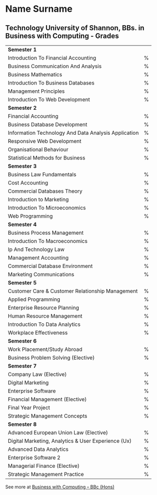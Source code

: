 # Name Surname

## Technology University of Shannon, BBs. in Business with Computing - Grades

|                                                      |   |
|------------------------------------------------------|---|
| **Semester 1**                                       |   |
| Introduction To Financial Accounting                 | % |
| Business Communication And Analysis                  | % |
| Business Mathematics                                 | % |
| Introduction To Business Databases                   | % |
| Management Principles                                | % |
| Introduction To Web Development                      | % |
| **Semester 2**                                       |   |
| Financial Accounting                                 | % |
| Business Database Development                        | % |
| Information Technology And Data Analysis Application | % |
| Responsive Web Development                           | % |
| Organisational Behaviour                             | % |
| Statistical Methods for Business                     | % |
| **Semester 3**                                       |   |
| Business Law Fundamentals                            | % |
| Cost Accounting                                      | % |
| Commercial Databases Theory                          | % |
| Introduction to Marketing                            | % |
| Introduction To Microeconomics                       | % |
| Web Programming                                      | % |
| **Semester 4**                                       |   |
| Business Process Management                          | % |
| Introduction To Macroeconomics                       | % |
| Ip And Technology Law                                | % |
| Management Accounting                                | % |
| Commercial Database Environment                      | % |
| Marketing Communications                             | % |
| **Semester 5**                                       |   |
| Customer Care & Customer Relationship Management     | % |
| Applied Programming                                  | % |
| Enterprise Resource Planning                         | % |
| Human Resource Management                            | % |
| Introduction To Data Analytics                       | % |
| Workplace Effectiveness                              | % |
| **Semester 6**                                       |   |
| Work Placement/Study Abroad                          | % |
| Business Problem Solving (Elective)                  | % |
| **Semester 7**                                       |   |
| Company Law (Elective)                               | % |
| Digital Marketing                                    | % |
| Enterprise Software                                  | % |
| Financial Management (Elective)                      | % |
| Final Year Project                                   | % |
| Strategic Management Concepts                        | % |
| **Semester 8**                                       |   |
| Advanced European Union Law (Elective)               | % |
| Digital Marketing, Analytics & User Experience (Ux)  | % |
| Advanced Data Analytics                              | % |
| Enterprise Software 2                                | % |
| Managerial Finance (Elective)                        | % |
| Strategic Management Practice                        | % |

See more at [Business with Computing – BBc (Hons)](https:///courses/us855/ "Business with Computing – BBs (Hons)")
